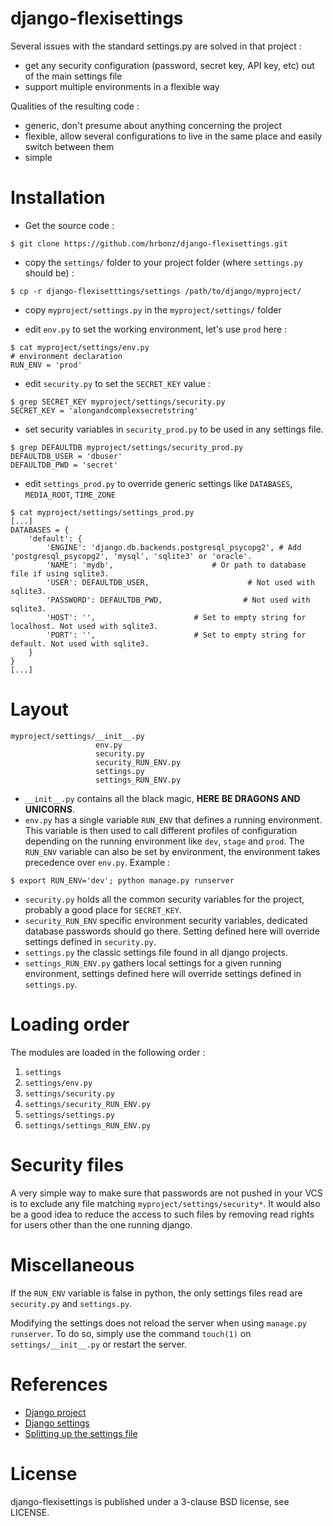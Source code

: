 # django-flexisettings

Several issues with the standard settings.py are solved in that project :

* get any security configuration (password, secret key, API key, etc) out of the main settings file
* support multiple environments in a flexible way

Qualities of the resulting code :

* generic, don't presume about anything concerning the project
* flexible, allow several configurations to live in the same place and easily switch between them
* simple

# Installation

* Get the source code :

```shell
$ git clone https://github.com/hrbonz/django-flexisettings.git
```

* copy the `settings/` folder to your project folder (where `settings.py`
  should be) :

```shell
$ cp -r django-flexisetttings/settings /path/to/django/myproject/
```

* copy `myproject/settings.py` in the `myproject/settings/` folder

* edit `env.py` to set the working environment, let's use `prod` here :

```shell
$ cat myproject/settings/env.py
# environment declaration
RUN_ENV = 'prod'
```

* edit `security.py` to set the `SECRET_KEY` value :

```shell
$ grep SECRET_KEY myproject/settings/security.py
SECRET_KEY = 'alongandcomplexsecretstring'
```

* set security variables in `security_prod.py` to be used in any settings file.

```shell
$ grep DEFAULTDB myproject/settings/security_prod.py
DEFAULTDB_USER = 'dbuser'
DEFAULTDB_PWD = 'secret'
```

* edit `settings_prod.py` to override generic settings like `DATABASES`, `MEDIA_ROOT`, `TIME_ZONE`

```shell
$ cat myproject/settings/settings_prod.py
[...]
DATABASES = {
    'default': {
        'ENGINE': 'django.db.backends.postgresql_psycopg2', # Add 'postgresql_psycopg2', 'mysql', 'sqlite3' or 'oracle'.
        'NAME': 'mydb',                      # Or path to database file if using sqlite3.
        'USER': DEFAULTDB_USER,                      # Not used with sqlite3.
        'PASSWORD': DEFAULTDB_PWD,                  # Not used with sqlite3.
        'HOST': '',                      # Set to empty string for localhost. Not used with sqlite3.
        'PORT': '',                      # Set to empty string for default. Not used with sqlite3.
    }
}
[...]
```

# Layout

```
myproject/settings/__init__.py
                   env.py
                   security.py
                   security_RUN_ENV.py
                   settings.py
                   settings_RUN_ENV.py
```

* `__init__.py` contains all the black magic, **HERE BE DRAGONS AND
  UNICORNS**.
* `env.py` has a single variable `RUN_ENV` that defines a running
  environment. This variable is then used to call different profiles of
  configuration depending on the running environment like `dev`, `stage`
  and `prod`. The `RUN_ENV` variable can also be set by environment, the environment takes precedence over `env.py`. Example :
```shell
$ export RUN_ENV='dev'; python manage.py runserver
```
* `security.py` holds all the common security variables for the project,
  probably a good place for `SECRET_KEY`.
* `security_RUN_ENV` specific environment security variables, dedicated
  database passwords should go there. Setting defined here will override
  settings defined in `security.py`.
* `settings.py` the classic settings file found in all django projects.
* `settings_RUN_ENV.py` gathers local settings for a given running
  environment, settings defined here will override settings defined in
  `settings.py`.

# Loading order

The modules are loaded in the following order :

1. `settings`
2. `settings/env.py`
3. `settings/security.py`
4. `settings/security_RUN_ENV.py`
5. `settings/settings.py`
6. `settings/settings_RUN_ENV.py`

# Security files

A very simple way to make sure that passwords are not pushed in your VCS is to exclude any file matching `myproject/settings/security*`. It would also be a good idea to reduce the access to such files by removing read rights for users other than the one running django.

# Miscellaneous

If the `RUN_ENV` variable is false in python, the only settings files read are `security.py` and `settings.py`.

Modifying the settings does not reload the server when using `manage.py runserver`. To do so, simply use the command `touch(1)` on `settings/__init__.py` or restart the server.

# References

* [Django project](https://www.djangoproject.com/)
* [Django settings](https://docs.djangoproject.com/en/dev/topics/settings/)
* [Splitting up the settings file](https://code.djangoproject.com/wiki/SplitSettings)

# License

django-flexisettings is published under a 3-clause BSD license, see LICENSE.
